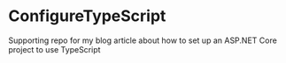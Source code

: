 # ConfigureTypeScript
Supporting repo for my blog article about how to set up an ASP.NET Core project to use TypeScript
